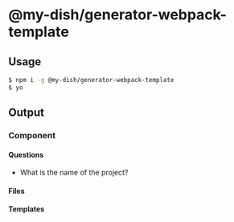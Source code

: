 # @my-dish/generator-webpack-template

## Usage
```sh
$ npm i -g @my-dish/generator-webpack-template
$ yo
```

## Output
### Component
#### Questions
- What is the name of the project?

#### Files
#### Templates
